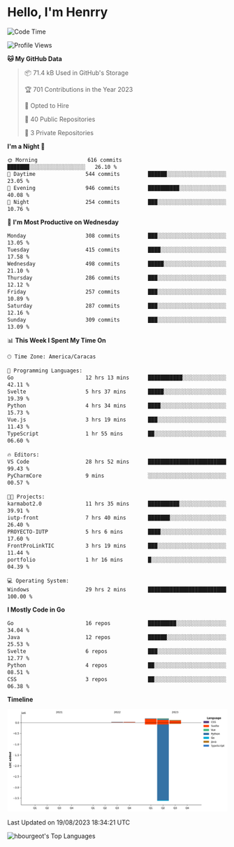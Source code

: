 # Hello, I'm Henrry

<!--START_SECTION:waka-->
![Code Time](http://img.shields.io/badge/Code%20Time-987%20hrs%208%20mins-blue)

![Profile Views](http://img.shields.io/badge/Profile%20Views-17-blue)

**🐱 My GitHub Data** 

> 📦 71.4 kB Used in GitHub's Storage 
 > 
> 🏆 701 Contributions in the Year 2023
 > 
> 💼 Opted to Hire
 > 
> 📜 40 Public Repositories 
 > 
> 🔑 3 Private Repositories 
 > 
**I'm a Night 🦉** 

```text
🌞 Morning                616 commits         ███████░░░░░░░░░░░░░░░░░░   26.10 % 
🌆 Daytime                544 commits         ██████░░░░░░░░░░░░░░░░░░░   23.05 % 
🌃 Evening                946 commits         ██████████░░░░░░░░░░░░░░░   40.08 % 
🌙 Night                  254 commits         ███░░░░░░░░░░░░░░░░░░░░░░   10.76 % 
```
📅 **I'm Most Productive on Wednesday** 

```text
Monday                   308 commits         ███░░░░░░░░░░░░░░░░░░░░░░   13.05 % 
Tuesday                  415 commits         ████░░░░░░░░░░░░░░░░░░░░░   17.58 % 
Wednesday                498 commits         █████░░░░░░░░░░░░░░░░░░░░   21.10 % 
Thursday                 286 commits         ███░░░░░░░░░░░░░░░░░░░░░░   12.12 % 
Friday                   257 commits         ███░░░░░░░░░░░░░░░░░░░░░░   10.89 % 
Saturday                 287 commits         ███░░░░░░░░░░░░░░░░░░░░░░   12.16 % 
Sunday                   309 commits         ███░░░░░░░░░░░░░░░░░░░░░░   13.09 % 
```


📊 **This Week I Spent My Time On** 

```text
🕑︎ Time Zone: America/Caracas

💬 Programming Languages: 
Go                       12 hrs 13 mins      ███████████░░░░░░░░░░░░░░   42.11 % 
Svelte                   5 hrs 37 mins       █████░░░░░░░░░░░░░░░░░░░░   19.39 % 
Python                   4 hrs 34 mins       ████░░░░░░░░░░░░░░░░░░░░░   15.73 % 
Vue.js                   3 hrs 19 mins       ███░░░░░░░░░░░░░░░░░░░░░░   11.43 % 
TypeScript               1 hr 55 mins        ██░░░░░░░░░░░░░░░░░░░░░░░   06.60 % 

🔥 Editors: 
VS Code                  28 hrs 52 mins      █████████████████████████   99.43 % 
PyCharmCore              9 mins              ░░░░░░░░░░░░░░░░░░░░░░░░░   00.57 % 

🐱‍💻 Projects: 
karmabot2.0              11 hrs 35 mins      ██████████░░░░░░░░░░░░░░░   39.91 % 
iutp-front               7 hrs 40 mins       ███████░░░░░░░░░░░░░░░░░░   26.40 % 
PROYECTO-IUTP            5 hrs 6 mins        ████░░░░░░░░░░░░░░░░░░░░░   17.60 % 
FrontProLinkTIC          3 hrs 19 mins       ███░░░░░░░░░░░░░░░░░░░░░░   11.44 % 
portfolio                1 hr 16 mins        █░░░░░░░░░░░░░░░░░░░░░░░░   04.39 % 

💻 Operating System: 
Windows                  29 hrs 2 mins       █████████████████████████   100.00 % 
```

**I Mostly Code in Go** 

```text
Go                       16 repos            █████████░░░░░░░░░░░░░░░░   34.04 % 
Java                     12 repos            ██████░░░░░░░░░░░░░░░░░░░   25.53 % 
Svelte                   6 repos             ███░░░░░░░░░░░░░░░░░░░░░░   12.77 % 
Python                   4 repos             ██░░░░░░░░░░░░░░░░░░░░░░░   08.51 % 
CSS                      3 repos             ██░░░░░░░░░░░░░░░░░░░░░░░   06.38 % 
```



**Timeline**

![Lines of Code chart](https://raw.githubusercontent.com/hbourgeot/hbourgeot/main/assets/bar_graph.png)


 Last Updated on 19/08/2023 18:34:21 UTC
<!--END_SECTION:waka-->

![hbourgeot's Top Languages](https://github-readme-stats.vercel.app/api/top-langs/?username=hbourgeot&theme=transparent&show_icons=true&hide_border=false&layout=donut&hide=css)
